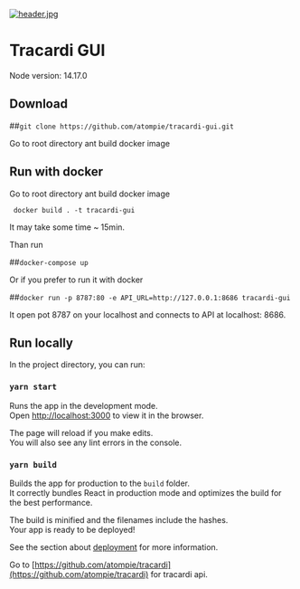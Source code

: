 [![header.jpg](https://raw.githubusercontent.com/atompie/tracardi/tracardi-unomi-master/screenshots/github-splash.png)](https://raw.githubusercontent.com/atompie/tracardi/tracardi-unomi-master/screenshots/github-splash.png)

# Tracardi GUI

Node version: 14.17.0

## Download

##```git clone https://github.com/atompie/tracardi-gui.git```

Go to root directory ant build docker image

## Run with docker

Go to root directory ant build docker image

```
 docker build . -t tracardi-gui
```

It may take some time ~ 15min. 

Than run

##```docker-compose up```

Or if you prefer to run it with docker

##```docker run -p 8787:80 -e API_URL=http://127.0.0.1:8686 tracardi-gui```

It open pot 8787 on your localhost and connects to API at localhost: 8686.

## Run locally

In the project directory, you can run:

### `yarn start`

Runs the app in the development mode.\
Open [http://localhost:3000](http://localhost:3000) to view it in the browser.

The page will reload if you make edits.\
You will also see any lint errors in the console.

### `yarn build`

Builds the app for production to the `build` folder.\
It correctly bundles React in production mode and optimizes the build for the best performance.

The build is minified and the filenames include the hashes.\
Your app is ready to be deployed!

See the section about [deployment](https://facebook.github.io/create-react-app/docs/deployment) for more information.


Go to [https://github.com/atompie/tracardi](https://github.com/atompie/tracardi) for tracardi api. 
